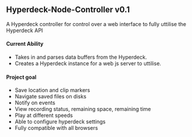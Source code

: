 Hyperdeck-Node-Controller v0.1
-------------------------
A Hyperdeck controller for control over a web interface to fully uttilise the Hyperdeck API

#### Current Ability
* Takes in and parses data buffers from the Hyperdeck.
* Creates a Hyperdeck instance for a web js server to uttilise.

#### Project goal
* Save location and clip markers
* Navigate saved files on disks
* Notify on events
* View recording status, remaining space, remaining time
* Play at different speeds
* Able to configure hyperdeck settings
* Fully compatible with all browsers
